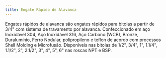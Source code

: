 ```yaml
---
title: Engate Rápido de Alavanca
---
```


Engates rápidos de alavanca são engates rápidos para bitolas a partir de 3/4" com sistema de travamento por alavanca. Confeccionado em aço Inoxidável 304, Aço Inoxidável 316, Aço Carbono (WCB), Bronze, Duralumínio, Ferro Nodular, polipropileno e teflon de acordo com processos Shell Molding e Microfusão. Disponíveis nas bitolas de 1/2", 3/4", 1", 1.1/4", 1.1/2", 2", 2.1/2", 3", 4", 5", 6" nas roscas NPT e BSP.

